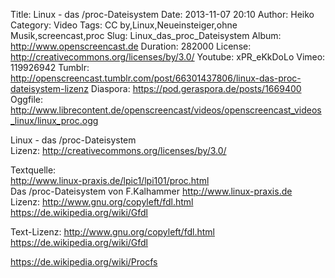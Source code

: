 Title: Linux - das /proc-Dateisystem
Date: 2013-11-07 20:10
Author: Heiko
Category: Video
Tags: CC by,Linux,Neueinsteiger,ohne Musik,screencast,proc
Slug: Linux_das_proc_Dateisystem
Album: http://www.openscreencast.de
Duration: 282000
License: http://creativecommons.org/licenses/by/3.0/
Youtube: xPR_eKkDoLo
Vimeo: 119926942
Tumblr: http://openscreencast.tumblr.com/post/66301437806/linux-das-proc-dateisystem-lizenz
Diaspora: https://pod.geraspora.de/posts/1669400
Oggfile: http://www.librecontent.de/openscreencast/videos/openscreencast_videos_linux/linux_proc.ogg

Linux - das /proc-Dateisystem  
Lizenz: <http://creativecommons.org/licenses/by/3.0/>  
  
Textquelle:  
<http://www.linux-praxis.de/lpic1/lpi101/proc.html>  
Das /proc-Dateisystem von F.Kalhammer <http://www.linux-praxis.de>  
Lizenz: <http://www.gnu.org/copyleft/fdl.html>
<https://de.wikipedia.org/wiki/Gfdl>  
  
Text-Lizenz: <http://www.gnu.org/copyleft/fdl.html>
<https://de.wikipedia.org/wiki/Gfdl>  
  
<https://de.wikipedia.org/wiki/Procfs>

